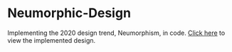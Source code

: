 # Neumorphic-Design
Implementing the 2020 design trend, Neumorphism, in code. [Click here](https://akhillochen.github.io/Neumorphic-Design/website/) to view the implemented design.

